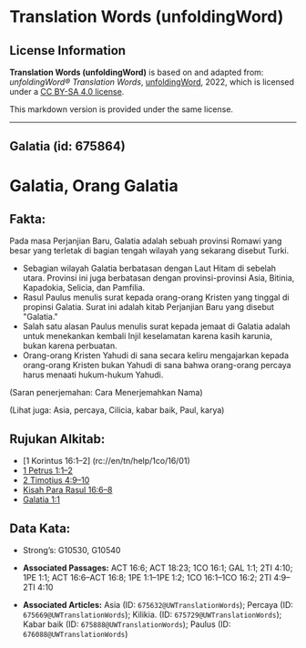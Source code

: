 # Translation Words (unfoldingWord)

## License Information

**Translation Words (unfoldingWord)** is based on and adapted from: _unfoldingWord® Translation Words_, [unfoldingWord](https://unfoldingword.org/utw), 2022, which is licensed under a [CC BY-SA 4.0 license](https://creativecommons.org/licenses/by-sa/4.0/legalcode.en).

This markdown version is provided under the same license.



--------------------------------

## Galatia (id: 675864)

Galatia, Orang Galatia
======================

Fakta:
------

Pada masa Perjanjian Baru, Galatia adalah sebuah provinsi Romawi yang besar yang terletak di bagian tengah wilayah yang sekarang disebut Turki.

* Sebagian wilayah Galatia berbatasan dengan Laut Hitam di sebelah utara. Provinsi ini juga berbatasan dengan provinsi\-provinsi Asia, Bitinia, Kapadokia, Selicia, dan Pamfilia.
* Rasul Paulus menulis surat kepada orang\-orang Kristen yang tinggal di propinsi Galatia. Surat ini adalah kitab Perjanjian Baru yang disebut "Galatia."
* Salah satu alasan Paulus menulis surat kepada jemaat di Galatia adalah untuk menekankan kembali Injil keselamatan karena kasih karunia, bukan karena perbuatan.
* Orang\-orang Kristen Yahudi di sana secara keliru mengajarkan kepada orang\-orang Kristen bukan Yahudi di sana bahwa orang\-orang percaya harus menaati hukum\-hukum Yahudi.

(Saran penerjemahan: Cara Menerjemahkan Nama)

(Lihat juga: Asia, percaya, Cilicia, kabar baik, Paul, karya)

Rujukan Alkitab:
----------------

* \[1 Korintus 16:1–2] (rc://en/tn/help/1co/16/01\)
* [1 Petrus 1:1–2](https://ref.ly/1Pet0:0)
* [2 Timotius 4:9–10](https://ref.ly/2Tim0:0)
* [Kisah Para Rasul 16:6–8](https://ref.ly/Acts0:0)
* [Galatia 1:1](https://ref.ly/Gal1:1)

Data Kata:
----------

* Strong’s: G10530, G10540

* **Associated Passages:** ACT 16:6; ACT 18:23; 1CO 16:1; GAL 1:1; 2TI 4:10; 1PE 1:1; ACT 16:6–ACT 16:8; 1PE 1:1–1PE 1:2; 1CO 16:1–1CO 16:2; 2TI 4:9–2TI 4:10
* **Associated Articles:** Asia (ID: `675632@UWTranslationWords`); Percaya (ID: `675669@UWTranslationWords`); Kilikia. (ID: `675729@UWTranslationWords`); Kabar baik (ID: `675888@UWTranslationWords`); Paulus (ID: `676088@UWTranslationWords`)

